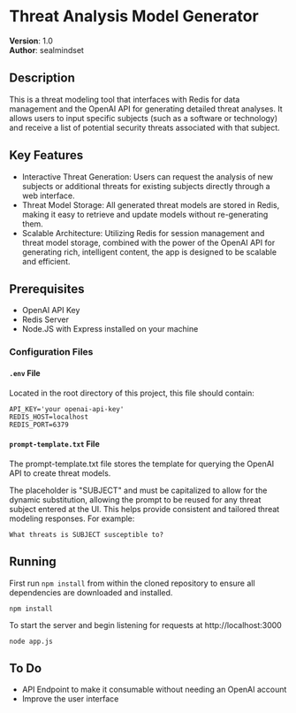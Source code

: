 # Threat Analysis Model Generator

**Version**: 1.0  
**Author**: sealmindset

## Description
This is a threat modeling tool that interfaces with Redis for data management and the OpenAI API for generating detailed threat analyses. It allows users to input specific subjects (such as a software or technology) and receive a list of potential security threats associated with that subject. 

## Key Features
- Interactive Threat Generation: Users can request the analysis of new subjects or additional threats for existing subjects directly through a web interface.
- Threat Model Storage: All generated threat models are stored in Redis, making it easy to retrieve and update models without re-generating them.
- Scalable Architecture: Utilizing Redis for session management and threat model storage, combined with the power of the OpenAI API for generating rich, intelligent content, the app is designed to be scalable and efficient.

## Prerequisites

- OpenAI API Key
- Redis Server
- Node.JS with Express installed on your machine

### Configuration Files

#### `.env` File
Located in the root directory of this project, this file should contain:

```plaintext
API_KEY='your openai-api-key'
REDIS_HOST=localhost
REDIS_PORT=6379
```

#### `prompt-template.txt` File
The prompt-template.txt file stores the template for querying the OpenAI API to create threat models.

The placeholder is "SUBJECT" and must be capitalized to allow for the dynamic substitution, allowing the prompt to be reused for any threat subject entered at the UI. This helps provide consistent and tailored threat modeling responses. For example:

```plaintext
What threats is SUBJECT susceptible to?
```

## Running
First run  `npm install` from within the cloned repository to ensure all dependencies are downloaded and installed.

```plaintext
npm install
```

To start the server and begin listening for requests at http://localhost:3000

```plaintext
node app.js
```

## To Do
- API Endpoint to make it consumable without needing an OpenAI account
- Improve the user interface
